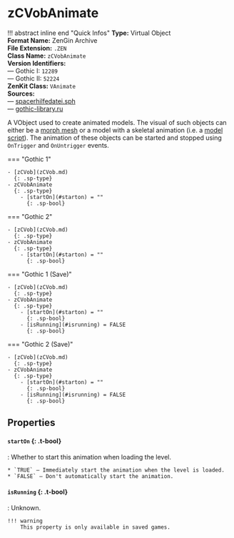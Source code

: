# zCVobAnimate

!!! abstract inline end "Quick Infos"
    **Type:** Virtual Object<br/>
    **Format Name:** ZenGin Archive<br/>
    **File Extension:** `.ZEN`<br/>
    **Class Name:** `zCVobAnimate`<br/>
    **Version Identifiers:**<br />
    — Gothic I: `12289`<br/>
    — Gothic II: `52224`<br/>
    **ZenKit Class:** `VAnimate`<br/>
    **Sources:**<br/>
    — [spacerhilfedatei.sph](https://wiki.worldofgothic.de/doku.php?id=spacer:hilfedatei)<br/>
    — [gothic-library.ru](http://www.gothic-library.ru/publ/zcvobanimate/1-1-0-523)

A VObject used to create animated models. The visual of such objects can either be a
[morph mesh](../../engine/formats/morph-mesh.md) or a model with a skeletal animation
(i.e. a [model script](../../engine/formats/model-script.md)). The animation of these objects can be started
and stopped using `OnTrigger` and `OnUntrigger` events.

=== "Gothic 1"

    - [zCVob](zCVob.md)
      {: .sp-type}
    - zCVobAnimate
      {: .sp-type}
        - [startOn](#starton) = ""
          {: .sp-bool}

=== "Gothic 2"

    - [zCVob](zCVob.md)
      {: .sp-type}
    - zCVobAnimate
      {: .sp-type}
        - [startOn](#starton) = ""
          {: .sp-bool}

=== "Gothic 1 (Save)"

    - [zCVob](zCVob.md)
      {: .sp-type}
    - zCVobAnimate
      {: .sp-type}
        - [startOn](#starton) = ""
          {: .sp-bool}
        - [isRunning](#isrunning) = FALSE
          {: .sp-bool}

=== "Gothic 2 (Save)"

    - [zCVob](zCVob.md)
      {: .sp-type}
    - zCVobAnimate
      {: .sp-type}
        - [startOn](#starton) = ""
          {: .sp-bool}
        - [isRunning](#isrunning) = FALSE
          {: .sp-bool}

## Properties

#### `startOn` {: .t-bool}

:   Whether to start this animation when loading the level.
    
    * `TRUE` — Immediately start the animation when the level is loaded.
    * `FALSE` — Don't automatically start the animation.

#### `isRunning` {: .t-bool}

:   Unknown.

    !!! warning
        This property is only available in saved games.

